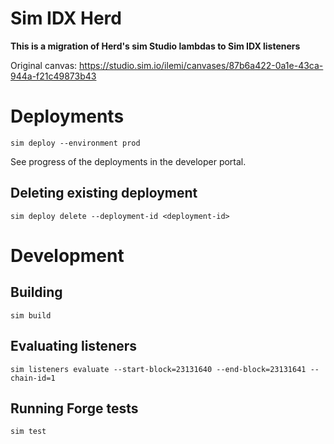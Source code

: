 # Sim IDX Herd

**This is a migration of Herd's sim Studio lambdas to Sim IDX listeners**

Original canvas: https://studio.sim.io/ilemi/canvases/87b6a422-0a1e-43ca-944a-f21c49873b43

# Deployments

```
sim deploy --environment prod
```

See progress of the deployments in the developer portal.

## Deleting existing deployment

```
sim deploy delete --deployment-id <deployment-id>
```

# Development

## Building
```
sim build
```

## Evaluating listeners

```
sim listeners evaluate --start-block=23131640 --end-block=23131641 --chain-id=1
```

## Running Forge tests
```
sim test
```
